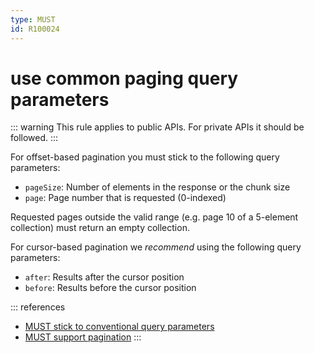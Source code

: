 ```yaml
---
type: MUST
id: R100024
---
```


# use common paging query parameters

::: warning
This rule applies to public APIs. For private APIs it should be followed.
:::

For offset-based pagination you must stick to the following query parameters:

- `pageSize`: Number of elements in the response or the chunk size
- `page`: Page number that is requested (0-indexed)

Requested pages outside the valid range (e.g. page 10 of a 5-element collection) must return an empty collection.

For cursor-based pagination we _recommend_ using the following query parameters:

- `after`: Results after the cursor position
- `before`: Results before the cursor position

::: references

- [MUST stick to conventional query parameters](@guidelines/R000049)
- [MUST support pagination](@guidelines/R100023)
  :::
